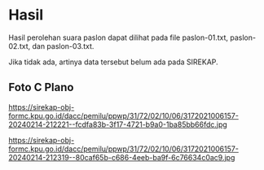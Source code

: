 # Hasil

Hasil perolehan suara paslon dapat dilihat pada file paslon-01.txt, paslon-02.txt, dan paslon-03.txt.

Jika tidak ada, artinya data tersebut belum ada pada SIREKAP.

## Foto C Plano

https://sirekap-obj-formc.kpu.go.id/dacc/pemilu/ppwp/31/72/02/10/06/3172021006157-20240214-212221--fcdfa83b-3f17-4721-b9a0-1ba85bb66fdc.jpg

https://sirekap-obj-formc.kpu.go.id/dacc/pemilu/ppwp/31/72/02/10/06/3172021006157-20240214-212319--80caf65b-c686-4eeb-ba9f-6c76634c0ac9.jpg
